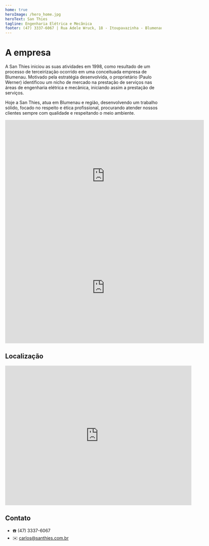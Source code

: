 ```yaml
---
home: true
heroImage: /hero_home.jpg
heroText: San Thies
tagline: Engenharia Elétrica e Mecânica
footer: (47) 3337-6067 | Rua Adele Wruck, 18 - Itoupavazinha - Blumenau/SC - 89066-354
---
```


# A empresa

A San Thies iniciou as suas atividades em 1998, como resultado de um processo de terceirização ocorrido em uma conceituada empresa de Blumenau. Motivado pela estratégia desenvolvida, o proprietário (Paulo Werner) identificou um nicho de mercado na prestação de serviços nas áreas de engenharia elétrica e mecânica, iniciando assim a prestação de serviços.

Hoje a San Thies, atua em Blumenau e região, desenvolvendo um trabalho sólido, focado no respeito e ética profissional, procurando atender nossos clientes sempre com qualidade e respeitando o meio ambiente.

<iframe src="http://www.youtube.com/embed/biGRfnp7Nv8?rel=0&amp;fs=1&amp;wmode=transparent&amp;autoplay=1" width="640" height="360" frameborder="0" allowfullscreen title="JoomlaWorks AllVideos Player"></iframe>

<iframe src="http://www.youtube.com/embed/SOEwO16Q3GQ?rel=0&amp;fs=1&amp;wmode=transparent" width="640" height="360" frameborder="0" allowfullscreen title="JoomlaWorks AllVideos Player"></iframe>

## Localização

<iframe src="https://www.google.com/maps/embed?pb=!1m18!1m12!1m3!1d3559.591158701468!2d-49.101432085356265!3d-26.85295308315327!2m3!1f0!2f0!3f0!3m2!1i1024!2i768!4f13.1!3m3!1m2!1s0x94df1e3f03fc0e77%3A0xc5d41bed8fb753aa!2sR.%20Adele%20Wruck%2C%2018%20-%20Itoupavazinha%2C%20Blumenau%20-%20SC%2C%2089066-354!5e0!3m2!1spt-BR!2sbr!4v1581306183896!5m2!1spt-BR!2sbr" width="600" height="450" frameborder="0" style="border:0;" allowfullscreen=""></iframe>

## Contato

* :phone: (47) 3337-6067
* :envelope: carlos@santhies.com.br
